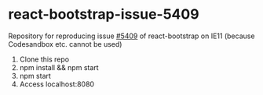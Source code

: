 # react-bootstrap-issue-5409

Repository for reproducing issue [#5409](https://github.com/react-bootstrap/react-bootstrap/issues/5409) of react-bootstrap on IE11 (because Codesandbox etc. cannot be used)

1. Clone this repo
2. npm install && npm start
3. npm start
4. Access localhost:8080
